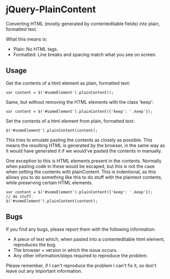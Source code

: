 # jQuery-PlainContent

Converting HTML (mostly generated by contenteditable fields) into plain, formatted text.

What this means is:

 - Plain: No HTML tags.
 - Formatted: Line breaks and spacing match what you see on screen.

## Usage

Get the contents of a html element as plain, formatted text:

    var content = $('#someElement').plainContent();

Same, but without removing the HTML elements with the class 'keep':

    var content = $('#someElement').plainContent({'keep': '.keep'});

Set the contents of a html element from plain, formatted text:

    $('#someElement').plainContent(content);

This tries to emulate pasting the contents as closely as possible. This means the resulting HTML is generated by the browser, in the same way as it would have generated it if we would've pasted the contents in manually.

One exception to this is HTML elements present in the contents. Normally when pasting code in these would be escaped, but this is not the case when setting the contents with plainContent. This is indentional, as this allows you to do something like this to do stuff with the plaintext contents, while preserving certain HTML elements.

    var content = $('#someElement').plainContent({'keep': '.keep'});
    // do stuff.
    $('#someElement').plainContent(content);

## Bugs

If you find any bugs, please report them with the following information:

 - A piece of text which, when pasted into a contenteditable html element, reproduces the bug.
 - The browser + version in which the issue occurs.
 - Any other information/steps required to reproduce the problem.

Please remember, if I can't reproduce the problem I can't fix it, so don't leave out any important information.
